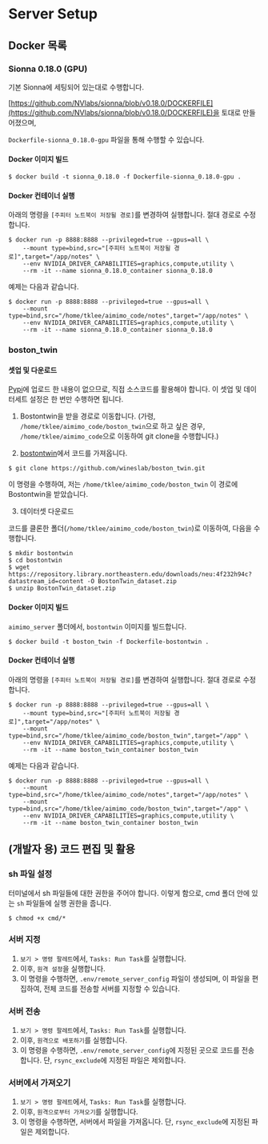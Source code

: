 # Server Setup

## Docker 목록

### Sionna 0.18.0 (GPU)

기본 Sionna에 세팅되어 있는대로 수행합니다.

[https://github.com/NVlabs/sionna/blob/v0.18.0/DOCKERFILE](https://github.com/NVlabs/sionna/blob/v0.18.0/DOCKERFILE)을 토대로 만들어졌으며,

`Dockerfile-sionna_0.18.0-gpu` 파일을 통해 수행할 수 있습니다.

#### Docker 이미지 빌드

```shell
$ docker build -t sionna_0.18.0 -f Dockerfile-sionna_0.18.0-gpu .
```

#### Docker 컨테이너 실행

아래의 명령을 `[주피터 노트북이 저장될 경로]`를 변경하여 실행합니다. 절대 경로로 수정합니다.

```shell
$ docker run -p 8888:8888 --privileged=true --gpus=all \
    --mount type=bind,src="[주피터 노트북이 저장될 경로]",target="/app/notes" \
    --env NVIDIA_DRIVER_CAPABILITIES=graphics,compute,utility \
    --rm -it --name sionna_0.18.0_container sionna_0.18.0
```

예제는 다음과 같습니다.

```shell
$ docker run -p 8888:8888 --privileged=true --gpus=all \
    --mount type=bind,src="/home/tklee/aimimo_code/notes",target="/app/notes" \
    --env NVIDIA_DRIVER_CAPABILITIES=graphics,compute,utility \
    --rm -it --name sionna_0.18.0_container sionna_0.18.0
```

### boston_twin

#### 셋업 및 다운로드

[Pypi](https://pypi.org/)에 업로드 한 내용이 없으므로, 직접 소스코드를 활용해야 합니다.
이 셋업 및 데이터세트 설정은 한 번만 수행하면 됩니다.

1. Bostontwin을 받을 경로로 이동합니다. (가령, `/home/tklee/aimimo_code/boston_twin`으로 하고 싶은 경우, `/home/tklee/aimimo_code`으로 이동하여 git clone을 수행합니다.)

2. [bostontwin](https://github.com/wineslab/boston_twin)에서 코드를 가져옵니다.

```shell
$ git clone https://github.com/wineslab/boston_twin.git
```

이 명령을 수행하여, 저는 `/home/tklee/aimimo_code/boston_twin` 이 경로에 Bostontwin을 받았습니다.

3. 데이터셋 다운로드

코드를 클론한 폴더(`/home/tklee/aimimo_code/boston_twin`)로 이동하여, 다음을 수행합니다.

```shell
$ mkdir bostontwin
$ cd bostontwin
$ wget https://repository.library.northeastern.edu/downloads/neu:4f232h94c?datastream_id=content -O BostonTwin_dataset.zip
$ unzip BostonTwin_dataset.zip
```

#### Docker 이미지 빌드

`aimimo_server` 폴더에서, `bostontwin` 이미지를 빌드합니다.

```shell
$ docker build -t boston_twin -f Dockerfile-bostontwin .
```

#### Docker 컨테이너 실행

아래의 명령을 `[주피터 노트북이 저장될 경로]`를 변경하여 실행합니다. 절대 경로로 수정합니다.

```shell
$ docker run -p 8888:8888 --privileged=true --gpus=all \
    --mount type=bind,src="[주피터 노트북이 저장될 경로]",target="/app/notes" \
    --mount type=bind,src="/home/tklee/aimimo_code/boston_twin",target="/app" \
    --env NVIDIA_DRIVER_CAPABILITIES=graphics,compute,utility \
    --rm -it --name boston_twin_container boston_twin
```

예제는 다음과 같습니다.

```shell
$ docker run -p 8888:8888 --privileged=true --gpus=all \
    --mount type=bind,src="/home/tklee/aimimo_code/notes",target="/app/notes" \
    --mount type=bind,src="/home/tklee/aimimo_code/boston_twin",target="/app" \
    --env NVIDIA_DRIVER_CAPABILITIES=graphics,compute,utility \
    --rm -it --name boston_twin_container boston_twin
```

## (개발자 용) 코드 편집 및 활용

### sh 파일 설정

터미널에서 sh 파일들에 대한 권한을 주어야 합니다. 이렇게 함으로, cmd 폴더 안에 있는 `sh` 파일들에 실행 권한을 줍니다.

```shell
$ chmod +x cmd/*
```

### 서버 지정

1. `보기 > 명령 팔레트`에서, `Tasks: Run Task`를 실행합니다.
2. 이후, `원격 설정`을 실행합니다. 
3. 이 명령을 수행하면, `.env/remote_server_config` 파일이 생성되며, 이 파일을 편집하여, 전체 코드를 전송할 서버를 지정할 수 있습니다.

### 서버 전송

1. `보기 > 명령 팔레트`에서, `Tasks: Run Task`를 실행합니다.
2. 이후, `원격으로 배포하기`를 실행합니다. 
3. 이 명령을 수행하면, `.env/remote_server_config`에 지정된 곳으로 코드를 전송합니다. 단, `rsync_exclude`에 지정된 파일은 제외합니다.

### 서버에서 가져오기

1. `보기 > 명령 팔레트`에서, `Tasks: Run Task`를 실행합니다.
2. 이후, `원격으로부터 가져오기`를 실행합니다. 
3. 이 명령을 수행하면, 서버에서 파일을 가져옵니다. 단, `rsync_exclude`에 지정된 파일은 제외합니다.

